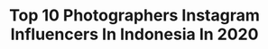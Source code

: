 ---
title: Top 10 Photographers Instagram Influencers In Indonesia In 2020
description: >-
  Find top photographers Instagram influencers in Indonesia in 2020. Most popular hashtags: #fujifilm #pursuitofportraits #travel #dirumahaja.
platform: Instagram
profiles:
  - username: "galantnyy"
    fullname: >-
      Grisha Galantnyy
    location: "Indonesia"
    followers: 5369
    engagement: 881
    commentsToLikes: 0.039155
    avatar: "https://scontent-ams4-1.cdninstagram.com/v/t51.2885-19/s320x320/17596016_1920408381524524_2125127771993669632_a.jpg?_nc_ht=scontent-ams4-1.cdninstagram.com&_nc_ohc=47Mg97vdDgwAX9IBpge&oh=3cabf487edd8d27a4ef73801ba2aa5dd&oe=5EB374A0"
    verified: false
    hashtags: "#manhattan, #italy, #vacation, #myanmar"
  - username: "samuelyonireceivaa"
    fullname: >-
      Samuel Yoni Receiva Amarthani
    location: "Indonesia"
    followers: 10938
    engagement: 2917
    commentsToLikes: 0.065931
    avatar: "https://scontent-ams4-1.cdninstagram.com/v/t51.2885-19/s320x320/91405767_2924816400943373_2929557704672280576_n.jpg?_nc_ht=scontent-ams4-1.cdninstagram.com&_nc_ohc=GQ7_Bn1oS50AX9tnaOa&oh=5130e4d7699ead27cc7247901aa314e2&oe=5EB762F0"
    verified: false
    hashtags: "#jadidirisendiri, #hidupyangberdampak, #uripkuduurupyenurupmestiurip, #2020"
  - username: "fntgrphy"
    fullname: >-
      Fiant Sinatra 🇲🇨
    location: "Indonesia"
    followers: 17549
    engagement: 1322
    commentsToLikes: 0.064743
    avatar: "https://scontent-ams4-1.cdninstagram.com/v/t51.2885-19/s320x320/91981970_2551515758422150_1273619448653152256_n.jpg?_nc_ht=scontent-ams4-1.cdninstagram.com&_nc_ohc=9ZKx0BQ7lCMAX9_odYL&oh=c5007df85afe778a1e867ba171001978&oe=5EB9F923"
    verified: false
    hashtags: "#fujifilm, #xf23mmf14, #xf56mmf12, #dirtybootsandmessyhair"
  - username: "laelypassions"
    fullname: >-
      Laely Indah Lestari d.f
    location: "Indonesia"
    followers: 4594
    engagement: 1446
    commentsToLikes: 0.159340
    avatar: "https://scontent-lhr8-1.cdninstagram.com/v/t51.2885-19/s320x320/70357512_979398635726121_7817510162905694208_n.jpg?_nc_ht=scontent-lhr8-1.cdninstagram.com&_nc_ohc=YmxTFuhEeVYAX-q_rSw&oh=7368d9d3f3838389d88f6e6b51dce1dc&oe=5EB972F4"
    verified: false
    hashtags: "#palembanginsta, #tongkonantoraja, #sumbaisland, #tariankabokang"
  - username: "sofyansap"
    fullname: >-
      Sofyan Pratama
    location: "Indonesia"
    followers: 18356
    engagement: 928
    commentsToLikes: 0.027458
    avatar: "https://scontent-lhr8-1.cdninstagram.com/v/t51.2885-19/s320x320/78830486_600925644003063_3517148564075577344_n.jpg?_nc_ht=scontent-lhr8-1.cdninstagram.com&_nc_ohc=we0GQj0lKI8AX-K2RTv&oh=7ab306a6a6a7fd238ed5d29888c9b466&oe=5EB9C6F5"
    verified: false
    hashtags: "#postthepeople, #ootd, #kolaborasi, #lokalbrand"
  - username: "raygene_coco"
    fullname: >-
      
    location: "Indonesia"
    followers: 5215
    engagement: 1596
    commentsToLikes: 0.037615
    avatar: "https://scontent-lhr8-1.cdninstagram.com/v/t51.2885-19/s320x320/44724235_265540104159932_2712554567941226496_n.jpg?_nc_ht=scontent-lhr8-1.cdninstagram.com&_nc_ohc=Bn2838Mq-x4AX-il_Dm&oh=6176f4c83d1f016c9770b1e71c4823d6&oe=5EB99656"
    verified: false
    hashtags: "#caferacergirls, #ridemotorcycleshavefun, #w175indonesia, #canon7dmark2"
  - username: "haighani"
    fullname: >-
      Abdul Ghani
    location: "Indonesia"
    followers: 60034
    engagement: 573
    commentsToLikes: 0.033309
    avatar: "https://scontent-ams4-1.cdninstagram.com/v/t51.2885-19/s320x320/80341548_2436391079947371_2472470796652511232_n.jpg?_nc_ht=scontent-ams4-1.cdninstagram.com&_nc_ohc=xQOwLOK7zO8AX-Z0RGJ&oh=109436efc623a2163de58534bc2416be&oe=5EB9F0BD"
    verified: false
    hashtags: "#staywithme, #gofujifilm, #xt30, #fujifilm"
  - username: "nicknaida"
    fullname: >-
      Nikita Naida
    location: "Indonesia"
    followers: 38626
    engagement: 707
    commentsToLikes: 0.022192
    avatar: "https://scontent-ams4-1.cdninstagram.com/v/t51.2885-19/s320x320/83937407_1632855563504712_7015720015911452672_n.jpg?_nc_ht=scontent-ams4-1.cdninstagram.com&_nc_ohc=t3Q-ixko5f4AX-Jbk3b&oh=7aa576622825e8693a3e027efa54be16&oe=5EB89119"
    verified: false
    hashtags: "#parisfashionweek, #ukrainefashion, #fashionweek, #shithappens"
  - username: "abdillahhw"
    fullname: >-
      Abdillahhw | Travel Enthusiast
    location: "Indonesia"
    followers: 12662
    engagement: 653
    commentsToLikes: 0.070862
    avatar: "https://scontent-lhr8-1.cdninstagram.com/v/t51.2885-19/s320x320/89485503_547474555880036_7245240259301081088_n.jpg?_nc_ht=scontent-lhr8-1.cdninstagram.com&_nc_ohc=FXtbfWGkkPQAX8sAX_l&oh=a0e6af200099193f9da553c760925756&oe=5EBB24F6"
    verified: false
    hashtags: "#stayhome, #workfromhome, #upifightcovid19, #dirumahaja"
  - username: "photographbyleon"
    fullname: >-
      Léon Wodtke Photography 📸
    location: "Indonesia"
    followers: 2745
    engagement: 1370
    commentsToLikes: 0.311899
    avatar: "https://scontent-lhr8-1.cdninstagram.com/v/t51.2885-19/s320x320/92600799_1295889620601021_6278418313240379392_n.jpg?_nc_ht=scontent-lhr8-1.cdninstagram.com&_nc_ohc=1p7odbHp_bsAX_IdnQW&oh=f6bbd2effa21111aff2e312144972af1&oe=5EBBBED5"
    verified: false
    hashtags: "#leonwodtkephotography, #photographbyleon"
---